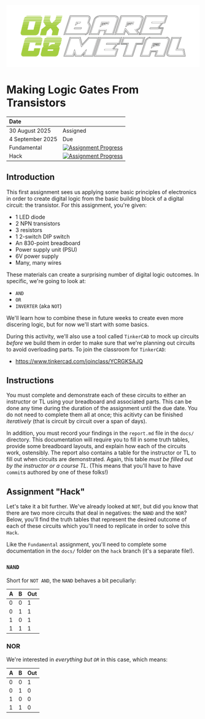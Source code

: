 ![Vector art of 200 in hex, subtitle of course: Bare Metal in pale green and printer's black](https://raw.githubusercontent.com/allegheny-college-cmpsc-200-fall-2024/course-materials/media/images/CMPSC%20-%200xC8%20Banner.png)

# Making Logic Gates From Transistors

| Date              |           |
|:------------------|:----------|
| 30 August 2025   | Assigned  |
| 4 September 2025  | Due       |
| Fundamental            | [![Assignment Progress](../../actions/workflows/main.yml/badge.svg?branch=main)](../../actions/workflows/main.yml) |
| Hack                   | [![Assignment Progress](../../actions/workflows/hack.yml/badge.svg?branch=hack)](../../actions/workflows/hack.yml) |

## Introduction

This first assignment sees us applying some basic principles of electronics in order to create digital logic from the basic
building block of a digital circuit: the transistor. For this assignment, you're given:

* 1 LED diode
* 2 NPN transistors
* 3 resistors
* 1 2-switch DIP switch
* An 830-point breadboard
* Power supply unit (PSU)
* 6V power supply
* Many, many wires

These materials can create a surprising number of digital logic outcomes. In specific, we're going to look at:

* `AND`
* `OR`
* `INVERTER` (aka `NOT`)

We'll learn how to combine these in future weeks to create even more discering logic, but for now we'll start with some basics.

During this activity, we'll also use a tool called `TinkerCAD` to mock up circuits _before_ we build them in order to make sure that
we're planning out circuits to avoid overloading parts. To join the classroom for `TinkerCAD`:

* https://www.tinkercad.com/joinclass/YCRGKSAJQ

## Instructions

You must complete and demonstrate each of these circuits to either an instructor or TL using your breadboard and associated parts. This 
can be done any time during the duration of the assignment until the due date. You do not need to complete them all at once; this acitivty
can be finished _iteratively_ (that is circuit by circuit over a span of days).

In addition, you must record your findings in the `report.md` file in the `docs/` directory. This documentation will require you to fill
in some truth tables, provide some breadboard layouts, and explain how each of the circuits work, ostensibly. The report also contains
a table for the instructor or TL to fill out when circuits are demonstrated. Again, this table _must be filled out by the instructor
or a course TL_. (This means that you'll have to have `commit`s authored by one of these folks!)

## Assignment "Hack"

Let's take it a bit further. We've already looked at `NOT`, but did you know that there are two more circuits that deal in negatives: the
`NAND` and the `NOR`? Below, you'll find the truth tables that represent the desired outcome of each of these circuits which you'll need
to replicate in order to solve this `Hack`.

Like the `Fundamental` assignment, you'll need to complete some documentation in the `docs/` folder on the `hack` branch (it's a separate
file!).

### `NAND`

Short for `NOT AND`, the `NAND` behaves a bit peculiarly:

| A | B | Out |
|:--|:--|:----|
| 0 | 0 | 1   |
| 0 | 1 | 1   |
| 1 | 0 | 1   |
| 1 | 1 | 1   |

### NOR

We're interested in _everything but `OR`_ in this case, which means:

| A | B | Out |
|:--|:--|:----|
| 0 | 0 | 1   |
| 0 | 1 | 0   |
| 1 | 0 | 0   |
| 1 | 1 | 0   |
